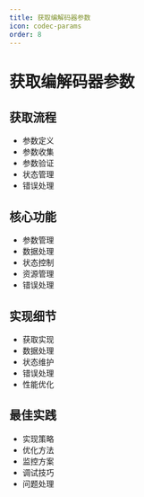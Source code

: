 ```yaml
---
title: 获取编解码器参数
icon: codec-params
order: 8
---
```


# 获取编解码器参数

## 获取流程
- 参数定义
- 参数收集
- 参数验证
- 状态管理
- 错误处理

## 核心功能
- 参数管理
- 数据处理
- 状态控制
- 资源管理
- 错误处理

## 实现细节
- 获取实现
- 数据处理
- 状态维护
- 错误处理
- 性能优化

## 最佳实践
- 实现策略
- 优化方法
- 监控方案
- 调试技巧
- 问题处理
